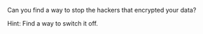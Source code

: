 Can you find a way to stop the hackers that encrypted your data?

Hint: Find a way to switch it off.